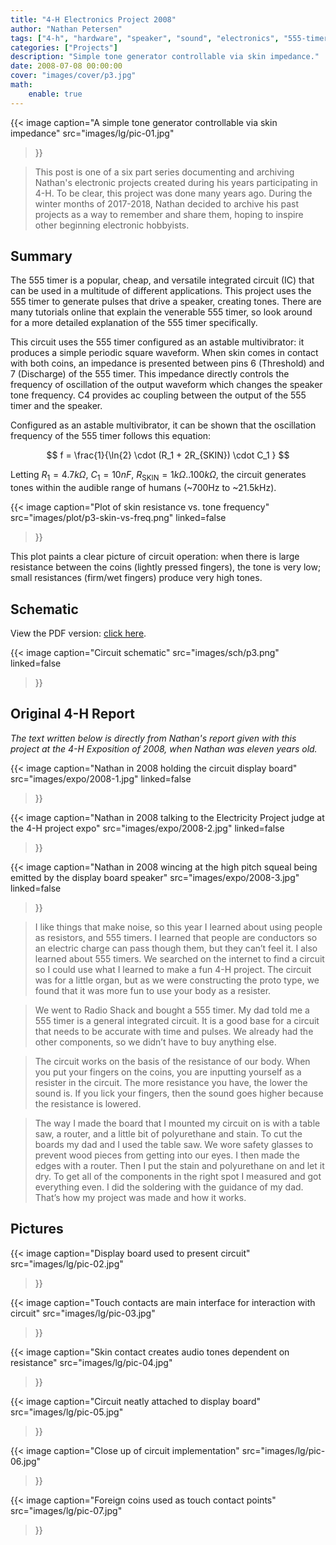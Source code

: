 ```yaml
---
title: "4-H Electronics Project 2008"
author: "Nathan Petersen"
tags: ["4-h", "hardware", "speaker", "sound", "electronics", "555-timer"]
categories: ["Projects"]
description: "Simple tone generator controllable via skin impedance."
date: 2008-07-08 00:00:00
cover: "images/cover/p3.jpg"
math:
    enable: true
---
```


{{< image 
    caption="A simple tone generator controllable via skin impedance"
    src="images/lg/pic-01.jpg"
>}}

> This post is one of a six part series documenting and archiving Nathan's electronic projects created during his years participating in 4-H. To be clear, this project was done many years ago. During the winter months of 2017-2018, Nathan decided to archive his past projects as a way to remember and share them, hoping to inspire other beginning electronic hobbyists.


## Summary

The 555 timer is a popular, cheap, and versatile integrated circuit (IC) that can be used in a multitude of different applications. This project uses the 555 timer to generate pulses that drive a speaker, creating tones. There are many tutorials online that explain the venerable 555 timer, so look around for a more detailed explanation of the 555 timer specifically.

This circuit uses the 555 timer configured as an astable multivibrator: it produces a simple periodic square waveform. When skin comes in contact with both coins, an impedance is presented between pins 6 (Threshold) and 7 (Discharge) of the 555 timer. This impedance directly controls the frequency of oscillation of the output waveform which changes the speaker tone frequency. C4 provides ac coupling between the output of the 555 timer and the speaker.

Configured as an astable multivibrator, it can be shown that the oscillation frequency of the 555 timer follows this equation:

$$
f = \frac{1}{\ln{2} \cdot (R_1 + 2R_{SKIN}) \cdot C_1 }
$$

Letting $R_1 = 4.7k\Omega$, $C_1 = 10nF$, $R_\text{SKIN} = 1k\Omega..100k\Omega$, the circuit generates tones within the audible range of humans (~700Hz to ~21.5kHz).

{{< image 
    caption="Plot of skin resistance vs. tone frequency"
    src="images/plot/p3-skin-vs-freq.png"
    linked=false
>}}


This plot paints a clear picture of circuit operation: when there is large resistance between the coins (lightly pressed fingers), the tone is very low; small resistances (firm/wet fingers) produce very high tones.

## Schematic

View the PDF version: [click here](pdfs/4hp3.pdf).

{{< image 
    caption="Circuit schematic"
    src="images/sch/p3.png"
    linked=false
>}}


## Original 4-H Report

_The text written below is directly from Nathan's report given with this project at the 4-H Exposition of 2008, when Nathan was eleven years old._

{{< image 
    caption="Nathan in 2008 holding the circuit display board"
    src="images/expo/2008-1.jpg"
    linked=false
>}}

{{< image 
    caption="Nathan in 2008 talking to the Electricity Project judge at the 4-H project expo"
    src="images/expo/2008-2.jpg"
    linked=false
>}}

{{< image 
    caption="Nathan in 2008 wincing at the high pitch squeal being emitted by the display board speaker"
    src="images/expo/2008-3.jpg"
    linked=false
>}}

> I like things that make noise, so this year I learned about using people as resistors, and 555 timers. I learned that people are conductors so an electric charge can pass though them, but they can’t feel it. I also learned about 555 timers. We searched on the internet to find a circuit  so I could use what I learned to make a fun 4-H project. The circuit was for a little organ, but as we were constructing the proto type, we found that it was more fun to use your body as a resister. 

> We went to Radio Shack and bought a 555 timer. My dad told me a 555 timer is a general integrated circuit. It is a good base for a circuit that needs to be accurate with time and pulses. We already had the other components, so we didn’t have to buy anything else.

> The circuit works on the basis of the resistance of our body. When you put your fingers on the coins, you are inputting yourself as a resister in the circuit. The more resistance you have, the lower the sound is. If you lick your fingers, then the sound goes higher because the resistance is lowered.

> The way I made the board that I mounted my circuit on is with a table saw, a router, and a little bit of polyurethane and stain. To cut the boards my dad and I used the table saw. We wore safety glasses to prevent wood pieces from getting into our eyes. I then made the edges with a router. Then I put the stain and polyurethane on and let it dry. To get all of the components in the right spot I measured and got everything even. I did the soldering with the guidance of my dad. That’s how my project was made and how it works.


## Pictures

{{< image 
    caption="Display board used to present circuit"
    src="images/lg/pic-02.jpg"
>}}

{{< image 
    caption="Touch contacts are main interface for interaction with circuit"
    src="images/lg/pic-03.jpg"
>}}

{{< image 
    caption="Skin contact creates audio tones dependent on resistance"
    src="images/lg/pic-04.jpg"
>}}

{{< image 
    caption="Circuit neatly attached to display board"
    src="images/lg/pic-05.jpg"
>}}

{{< image 
    caption="Close up of circuit implementation"
    src="images/lg/pic-06.jpg"
>}}

{{< image 
    caption="Foreign coins used as touch contact points"
    src="images/lg/pic-07.jpg"
>}}

